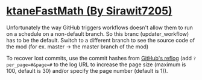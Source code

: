 # [ktaneFastMath (By Sirawit7205)](https://github.com/Sirawit7205/ktaneFastMath)

Unfortunately the way GitHub triggers workflows doesn't allow them to run on a schedule on a non-default branch. So this branc (updater_workflow) has to be the default. Switch to a different branch to see the source code of the mod (for ex. master -> the master branch of the mod)

To recover lost commits, use the commit hashes from [GitHub's reflog](https://api.github.com/repos/KtaneModules/ktaneFastMath-Sirawit7205/events) (add `?per_page=#&page=#` to the log URL to increase the page size (maximum is 100, default is 30) and/or specify the page number (default is 1)).
